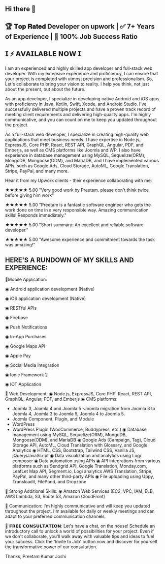 ## Hi there 👋

<!--
**PreetamKumarjoshi/PreetamKumarjoshi** is a ✨ _special_ ✨ repository because its `README.md` (this file) appears on your GitHub profile.

Here are some ideas to get you started:

- 🔭 I’m currently working on ...
- 🌱 I’m currently learning ...
- 👯 I’m looking to collaborate on ...
- 🤔 I’m looking for help with ...
- 💬 Ask me about ...
- 📫 How to reach me: ...
- 😄 Pronouns: ...
- ⚡ Fun fact: ...
-->
🏆 𝐓𝐨𝐩 𝐑𝐚𝐭𝐞𝐝 Developer on upwork | ✅ 7+ Years of Experience | 🥇 100% Job Success Ratio 
------------------------
𝗜 ⚡ 𝗔𝗩𝗔𝗜𝗟𝗔𝗕𝗟𝗘 𝗡𝗢𝗪 𝗜
------------------------
I am an experienced and highly skilled app developer and full-stack web developer. With my extensive experience and proficiency, I can ensure that your project is completed with utmost precision and professionalism. So, Let's collaborate to bring your vision to reality. I help you think, not just about the present, but about the future.

As an app developer, I specialize in developing native Android and iOS apps with proficiency in Java, Kotlin, Swift, Xcode, and Android Studio. I've successfully delivered multiple projects and have a proven track record of meeting client requirements and delivering high-quality apps. I'm highly communicative, and you can count on me to keep you updated throughout the project.

As a full-stack web developer, I specialize in creating high-quality web applications that meet business needs. I have expertise in Node.js, ExpressJS, Core PHP, React, REST API, GraphQL, Angular, PDF, and Emberjs, as well as CMS platforms like Joomla and WP. I also have experience in database management using MySQL, Sequelize(ORM), MongoDB, Mongoose(ODM), and MariaDB, and I have implemented various APIs, such as Google Ads, Cloud Storage, AutoML, Google Translation, Stripe, PayPal, and many more.

Hear it from my Upwork clients - their experience collaborating with me:

★★★★★ 5.00
"Very good work by Preetam. please don't think twice before giving him work"

★★★★★ 5.00
"Preetam is a fantastic software engineer who gets the work done on time in a very responsible way. Amazing communication skills! Responds immediately."

★★★★★ 5.00
"Short summary: An excellent and reliable software developer."

★★★★★ 5.00
"Awesome experience and commitment towards the task was amazing!"

HERE'S A RUNDOWN OF MY SKILLS AND EXPERIENCE:
-----------------------------------------------------------
🔹Mobile Application:

◉ Android application development (Native)

◉ iOS application development (Native)

◉ RESTful APIs

◉ Firebase

◉ Push Notifications

◉ In-App Purchases

◉ Google Maps API

◉ Apple Pay

◉ Social Media Integration

◉ Ionic Framework 2

◉ IOT Application

🔹 Web Development:
◉ Node.js, ExpressJS, Core PHP, React, REST API, GraphQL, Angular, PDF, and Emberjs
◉ CMS platforms:
- Joomla 3, Joomla 4 and Joomla 5
-Joomla migration from Joomla 3 to Joomla 4, Joomla 3 to Joomla 5, Joomla 4 to Joomla 5.
- Joomla Component, Plugin, and Module
- WordPress
- WordPress Plugin (WooCommerce, Buddypress, etc.)
◉ Database management using MySQL, Sequelize(ORM), MongoDB, Mongoose(ODM), and MariaDB
◉ Google Ads (Campaign, Tag), Cloud Storage API, AutoML, Cloud Translation with Glossary, and
Google Analytics
◉ HTML, CSS, Bootstrap, Tailwind CSS, Vanilla JS, jQuery/JavaScript
◉ Data visualization and analytics using Logi composer
◉ Data automation using APIs
◉ API integrations from various platforms such as Sendgrid API, Google Translation,
Monday.com, LeafLet Map API, Segment.io, Logi analytics AWS Translation, Stripe, PayPal, and
many other third-party APIs
◉ File uploading using Uppy, Transloadit, FilePond, and Dropzone

🔹 Strong Additional Skills:
◉ Amazon Web Services (EC2, VPC, IAM, ELB, AWS Lambda, S3, Route 53, Amazon CloudFront)

💬 Communication:
I'm highly communicative and will keep you updated throughout the project. I'm available for daily or weekly meetings and can adapt to your preferred communication channels.

💬 𝗙𝗥𝗘𝗘 𝗖𝗢𝗡𝗦𝗨𝗟𝗧𝗔𝗧𝗜𝗢𝗡:
Let's have a chat, on the house! Schedule an introductory call to unlock a world of possibilities for your project. Even if we don't collaborate, you'll walk away with valuable tips and ideas to fuel your success. Click the 'Invite to Job' button now and discover for yourself the transformative power of our consultation.

Thanks,
Preetam Kumar Joshi
